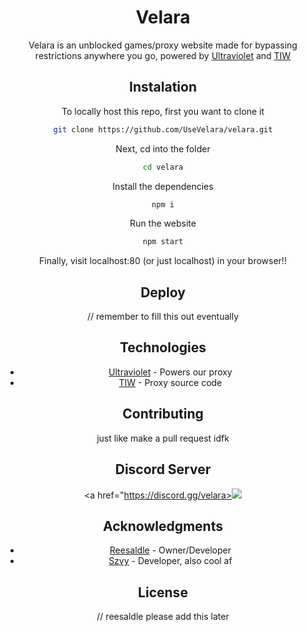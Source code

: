 <div align="center">

# Velara

Velara is an unblocked games/proxy website made for bypassing restrictions anywhere you go, powered by [Ultraviolet](https://github.com/titaniumnetwork-dev/Ultraviolet) and [TIW](https://github.com/KwazyMotoo/TIW-Static)

## Instalation

To locally host this repo, first you want to clone it

```bash
git clone https://github.com/UseVelara/velara.git
```
Next, cd into the folder
```bash
cd velara
```
Install the dependencies
```bash
npm i
```
Run the website
```bash
npm start
```
Finally, visit localhost:80 (or just localhost) in your browser!!

## Deploy

// remember to fill this out eventually

## Technologies

* [Ultraviolet](https://github.com/titaniumnetwork-dev/Ultraviolet) - Powers our proxy
* [TIW](https://github.com/KwazyMotoo/TIW-Static) - Proxy source code

## Contributing

just like make a pull request idfk

## Discord Server
<a href="https://discord.gg/velara><img src="https://files.catbox.moe/pp7nti.png"></a>

## Acknowledgments

* [Reesaldle](https://github.com/reesaldle-dev) - Owner/Developer
* [Szvy](https://github.com/szvy) - Developer, also cool af

## License
// reesaldle please add this later
<div align="center">

